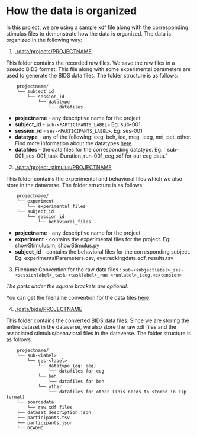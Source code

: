 # How the data is organized

In this project, we are using a sample xdf file along with the corresponding stimulus files to demonstrate how the data is organized. The data is organized in the following way:


1. [./data/projects/PROJECTNAME](./data/projects/sampleproject)

This folder contains the recorded raw files. We save the raw files in a pseudo BIDS format. This file along with some experimental parameters are used to generate the BIDS data files. The folder structure is as follows:

        projectname/
        └── subject_id
            └── session_id
                └── datatype
                    └── datafiles

- **projectname** - any descriptive name for the project
- **subject_id** - `sub-<PARTICIPANTS_LABEL>` Eg: sub-001
- **session_id** - `ses-<PARTICIPANTS_LABEL>`. Eg: ses-001
- **datatype** - any of the following: eeg, beh, iee, meg, ieeg, mri, pet, other. Find more information about the datatypes [here](https://bids-standard.github.io/bids-starter-kit/folders_and_files/folders.html#datatype).
- **datafiles** - the data files for the corresponding datatype. Eg: ``sub-001_ses-001_task-Duration_run-001_eeg.xdf for our eeg data.`


2. [./data/project_stimulus/PROJECTNAME](./data/project_stimulus/sampleproject)

This folder contains the experimental and behavioral files which we also store in the dataverse. The folder structure is as follows:

        projectname/
        └── experiment
            └── experimental_files
        └── subject_id
            └── session_id
                └── behavioral_files

- **projectname** - any descriptive name for the project
- **experiment** - contains the experimental files for the project. Eg: showStimulus.m, showStimulus.py
- **subject_id** - contains the behavioral files for the corresponding subject. Eg: experimentalParameters.csv, eyetrackingdata.edf, results.tsv

3. Filename Convention for the raw data files :
`sub-<subjectlabel>_ses-<sessionlabel>_task-<tasklabel>_run-<runlabel>_ieeg.<extension>`

*The parts under the square brackets are optional.*

You can get the filename convention for the data files [here](https://bids-standard.github.io/bids-starter-kit/folders_and_files/files.html#modalities).

4.  [./data/bids/PROJECTNAME](./data/bids/sampleproject)

This folder contains the converted BIDS data files. Since we are storing the entire dataset in the dataverse, we also store the raw xdf files and the associated stimulus/behavioral files in the dataverse. The folder structure is as follows:

        projectname/
        └── sub-<label>
            └── ses-<label>
                └── datatype (eg: eeg)
                    └── datafiles for eeg
                └── beh
                    └── datafiles for beh
                └── other
                    └── datafiles for other (This needs to stored in zip format)
        └── sourcedata
            └── raw xdf files
        └── dataset_description.json
        └── participants.tsv
        └── participants.json
        └── README